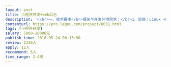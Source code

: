 ```yaml
---                
layout: post       
title: 小程序开发+web后台           
description: '</br>一、技术要求</br>框架与开发环境需求：</br>1、后端：Linux +MySQL5.6 + Nginx + PHP5.6。</br>2、开发框架一定要使用Codeigniter。</br>3、图片和缓存开发可以暂时保存到本地，但需要留有接口，方便我们修改为保存到OSS和使用Redis缓存；</br>4、后台前端框架使用Bootstrap，自适应移动端，使用adminlte更佳。</br>5、小程序：使用美团小程序框架开发http://mpvue.com/</br>代码要求：</br>1、前后端代码尽量添加注释。对类库、方法应该有详细的描述。在容易引起误解或逻辑较复杂的地方也应该加注释。</br>2、代码易于复用、易于扩展。</br>开发文档要求：</br>1、包括数据库建模文件、数据字典、前端接口文档。</br>其他要求：</br>1、模糊搜索不能简单使用LIKE查询。</br>2、web管理后台的访问量统计，用户统计，分享统计要使用百度Echarts图表http://echarts.baidu.com/ 展示统计数据，能够选择起始日期进行筛选统计。</br>3、本地视频文件上传使用阿里云视频点播服务</br>二、开发内容</br>1、微信小程序：首页、内容列表、内容页</br>2、Web管理后台：登陆、资料录入、内容管理、统计、系统设置</br>'     
contenturl: https://pro.lagou.com/project/8031.html      
tags: [小程序开发]            
salary: 5000-10000元          
publish_time: 2018-05-24 00:13:50         
review: 1336人                   
apply: 12人                   
recommend: 5人                   
time_range: 2-4周              
---                 
```

